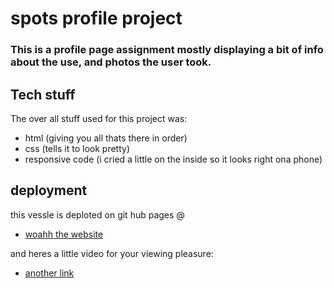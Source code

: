 # spots profile project
### This is a profile page assignment mostly displaying a bit of info about the use, and photos the user took.
## Tech stuff
The over all stuff used for this project was:
- html (giving you all thats there in order)
- css (tells it to look pretty)
- responsive code (i cried a little on the inside so it looks right ona phone)
## deployment 

this vessle is deploted on git hub pages @

- [woahh the website](https://ajhat22.github.io/se_project_spots)

and heres a little video for your viewing pleasure:

- [another link](https://drive.google.com/file/d/1JVnmz7hPLqBG67HeIdQNuvBANxODsupd/view?usp=sharing)